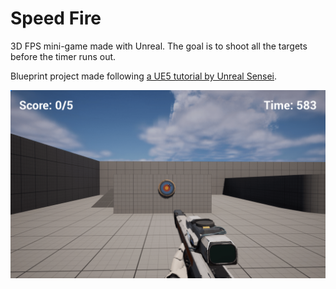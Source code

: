 # Speed Fire

3D FPS mini-game made with Unreal. The goal is to shoot all the targets before the timer runs out.  

Blueprint project made following [a UE5 tutorial by Unreal Sensei](https://www.youtube.com/watch?v=1XjgLKrb4_M).  

![](./ingame_screenshot.png)

